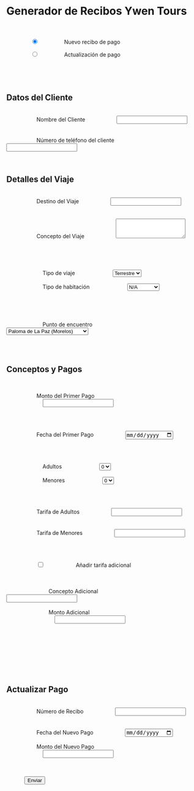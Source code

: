 <!DOCTYPE html>
<html lang="es">
<head>
    <meta charset="UTF-8">
    <meta name="viewport" content="width=device-width, initial-scale=1.0">
    <title>Generador de Recibos Ywen Tours</title>
    <script src="https://cdn.tailwindcss.com"></script>
    <style>
        body {
            font-family: 'Inter', sans-serif;
            background-color: #f3f4f6;
            color: #333;
            line-height: 1.6;
        }
        .container {
            max-width: 800px;
            margin: 2rem auto;
            padding: 2rem;
            background-color: #fff;
            border-radius: 12px;
            box-shadow: 0 4px 12px rgba(0, 0, 0, 0.1);
        }
        .form-section {
            display: none;
        }
        .form-section.active {
            display: block;
        }
        .form-field {
            margin-bottom: 1rem;
        }
        label {
            display: block;
            font-weight: 600;
            margin-bottom: 0.5rem;
            color: #4b5563;
        }
        /* Estilos generales para inputs de texto y selects */
        input[type="text"], select, input[type="date"] {
            width: 100%;
            padding: 0.75rem;
            border: 1px solid #d1d5db;
            border-radius: 8px;
            font-size: 1rem;
            transition: all 0.2s ease-in-out;
        }
        /* Estilos específicos para inputs de tipo number sin borde */
        input[type="number"] {
            -webkit-appearance: textfield; /* Safari y Chrome */
            -moz-appearance: textfield;    /* Firefox */
            appearance: textfield;
            width: 100%;
            font-size: 1rem;
            border: none;
            outline: none;
            padding: 0;
        }
        input[type="number"]::-webkit-inner-spin-button,
        input[type="number"]::-webkit-outer-spin-button {
            -webkit-appearance: none;
            margin: 0;
        }
        input[type="text"]:focus, input[type="number"]:focus, select:focus, input[type="date"]:focus, textarea:focus {
            border-color: #3b82f6;
            box-shadow: 0 0 0 2px rgba(59, 130, 246, 0.25);
            outline: none;
        }
        .button {
            display: inline-block;
            padding: 0.75rem 1.5rem;
            background-color: #3b82f6;
            color: #fff;
            border: none;
            border-radius: 8px;
            cursor: pointer;
            transition: background-color 0.2s ease-in-out;
            font-weight: 600;
        }
        .button:hover {
            background-color: #2563eb;
        }
        .radio-group {
            display: flex;
            gap: 1rem;
            margin-bottom: 1rem;
        }
        .radio-group label {
            background-color: #e5e7eb;
            padding: 0.75rem 1.5rem;
            border-radius: 8px;
            cursor: pointer;
            transition: background-color 0.2s ease-in-out;
        }
        .radio-group input:checked + label {
            background-color: #3b82f6;
            color: #fff;
        }
        .grid-2 {
            display: grid;
            grid-template-columns: 1fr 1fr;
            gap: 1rem;
        }

        /* Nuevos estilos para el campo de moneda */
        .currency-input-wrapper {
            display: flex;
            align-items: center;
            border: 1px solid #d1d5db;
            border-radius: 8px;
            padding: 0.75rem;
            background-color: #fff;
            transition: all 0.2s ease-in-out;
        }
        .currency-input-wrapper:focus-within {
            border-color: #3b82f6;
            box-shadow: 0 0 0 2px rgba(59, 130, 246, 0.25);
            outline: none;
        }
        .currency-input-wrapper::before {
            content: '$';
            margin-right: 0.5rem;
            color: #6b7280;
        }
    </style>
</head>
<body>
    <div class="container">
        <h1 class="text-3xl font-bold text-center mb-6">Generador de Recibos Ywen Tours</h1>
        <form id="reciboForm" action="https://hook.us2.make.com/yiafilrgobtbilmys64wun75g5x0nwky" method="post">
            <div class="radio-group">
                <input type="radio" id="nuevo" name="opcion_formulario" value="nuevo" class="hidden" checked>
                <label for="nuevo">Nuevo recibo de pago</label>

                <input type="radio" id="actualizacion" name="opcion_formulario" value="actualizacion" class="hidden">
                <label for="actualizacion">Actualización de pago</label>
            </div>

            <!-- Sección de campos para Nuevo Recibo -->
            <div id="nuevoReciboSection" class="form-section active">
                <h2 class="text-2xl font-semibold mb-4">Datos del Cliente</h2>
                <div class="form-field">
                    <label for="Nombre_Cliente">Nombre del Cliente</label>
                    <input type="text" id="Nombre_Cliente" name="Nombre_Cliente" required>
                </div>
                <div class="form-field">
                    <label for="Numero_Telefono_Cliente">Número de teléfono del cliente</label>
                    <input type="text" id="Numero_Telefono_Cliente" name="Numero_Telefono_Cliente" required>
                </div>

                <h2 class="text-2xl font-semibold mt-6 mb-4">Detalles del Viaje</h2>
                <div class="form-field">
                    <label for="Destino_Viaje">Destino del Viaje</label>
                    <input type="text" id="Destino_Viaje" name="Destino_Viaje" required>
                </div>
                <div class="form-field">
                    <label for="Concepto_Viaje">Concepto del Viaje</label>
                    <textarea id="Concepto_Viaje" name="Concepto_Viaje" class="w-full p-2 border border-gray-300 rounded-md" rows="3" required></textarea>
                </div>

                <div class="grid-2">
                    <div class="form-field">
                        <label for="Tipo_Viaje">Tipo de viaje</label>
                        <select id="Tipo_Viaje" name="Tipo_Viaje">
                            <option value="Terrestre">Terrestre</option>
                            <option value="Aéreo">Aéreo</option>
                        </select>
                    </div>
                    <div class="form-field">
                        <label for="Tipo_Habitacion">Tipo de habitación</label>
                        <select id="Tipo_Habitacion" name="Tipo_Habitacion">
                            <option value="N/A">N/A</option>
                            <option value="Cuádruple">Cuádruple</option>
                            <option value="Triple">Triple</option>
                            <option value="Doble">Doble</option>
                            <option value="Privada">Privada</option>
                        </select>
                    </div>
                </div>

                <div class="grid-2">
                    <div class="form-field">
                        <label for="Punto_Encuentro">Punto de encuentro</label>
                        <select id="Punto_Encuentro" name="Punto_Encuentro">
                            <option value="Paloma de la Paz">Paloma de La Paz (Morelos)</option>
                            <option value="Toks Jacarandas">Toks Jacarandas (Morelos)</option>
                            <option value="Mega de Tejalpa">Mega de Tejalpa (Morelos)</option>
                            <option value="Crucero de Atlihuayan">Crucero de Atlihuayan (Morelos)</option>
                            <option value="Mega los Arcos">Mega los Arcos (Morelos)</option>
                            <option value="Plaza Perisur">Plaza Perisur (CDMX)</option>
                            <option value="Plaza Satélite">Plaza Satélite (CDMX)</option>
                            <option value="Otro">Otro</option>
                        </select>
                    </div>
                    <div id="otroPuntoField" class="form-field" style="display:none;">
                        <label for="Otro_Punto">Ingresar otro punto</label>
                        <input type="text" id="Otro_Punto" name="Otro_Punto">
                    </div>
                </div>

                <h2 class="text-2xl font-semibold mt-6 mb-4">Conceptos y Pagos</h2>

                <div class="form-field">
                    <label for="Pago_Realizado_Nuevo">Monto del Primer Pago</label>
                    <div class="currency-input-wrapper">
                        <input type="number" id="Pago_Realizado_Nuevo" name="Pago_Realizado_Nuevo" required>
                    </div>
                </div>

                <div class="form-field">
                    <label for="Fecha_Primer_Pago">Fecha del Primer Pago</label>
                    <input type="date" id="Fecha_Primer_Pago" name="Fecha_Primer_Pago" required>
                </div>

                <div class="grid-2">
                    <div class="form-field">
                        <label for="Cantidad_Adultos">Adultos</label>
                        <select id="Cantidad_Adultos" name="Cantidad_Adultos">
                            <option value="0">0</option>
                            <option value="1">1</option>
                            <option value="2">2</option>
                            <option value="3">3</option>
                            <option value="4">4</option>
                            <option value="5">5</option>
                            <option value="6">6</option>
                            <option value="7">7</option>
                            <option value="8">8</option>
                        </select>
                    </div>
                    <div class="form-field">
                        <label for="Cantidad_Menores">Menores</label>
                        <select id="Cantidad_Menores" name="Cantidad_Menores">
                            <option value="0">0</option>
                            <option value="1">1</option>
                            <option value="2">2</option>
                            <option value="3">3</option>
                            <option value="4">4</option>
                            <option value="5">5</option>
                            <option value="6">6</option>
                            <option value="7">7</option>
                            <option value="8">8</option>
                        </select>
                    </div>
                </div>

                <div id="tarifaAdulto" class="form-field hidden">
                    <label for="Tarifa_Adultos">Tarifa de Adultos</label>
                    <input type="number" id="Tarifa_Adultos" name="Tarifa_Adultos">
                </div>
                <div id="tarifaMenor" class="form-field hidden">
                    <label for="Tarifa_Menores">Tarifa de Menores</label>
                    <input type="number" id="Tarifa_Menores" name="Tarifa_Menores">
                </div>

                <div class="form-field flex items-center gap-2">
                    <input type="checkbox" id="Tarifa_Adicional_Checkbox" name="Tarifa_Adicional_Checkbox">
                    <label for="Tarifa_Adicional_Checkbox" class="mb-0">Añadir tarifa adicional</label>
                </div>
                <div id="tarifaAdicional" class="form-field hidden">
                    <div class="grid-2">
                        <div>
                            <label for="Concepto_Adicional">Concepto Adicional</label>
                            <input type="text" id="Concepto_Adicional" name="Concepto_Adicional">
                        </div>
                        <div>
                            <label for="Monto_Adicional">Monto Adicional</label>
                            <div class="currency-input-wrapper">
                                <input type="number" id="Monto_Adicional" name="Monto_Adicional">
                            </div>
                        </div>
                    </div>
                </div>
            </div>

            <!-- Sección de campos para Actualización de Pago -->
            <div id="actualizacionPagoSection" class="form-section">
                <h2 class="text-2xl font-semibold mb-4">Actualizar Pago</h2>
                <div class="form-field">
                    <label for="Numero_Recibo_Actualizacion">Número de Recibo</label>
                    <input type="text" id="Numero_Recibo_Actualizacion" name="Numero_Recibo_Actualizacion" required>
                </div>
                <div class="form-field">
                    <label for="Fecha_Pago_Actualizacion">Fecha del Nuevo Pago</label>
                    <input type="date" id="Fecha_Pago_Actualizacion" name="Fecha_Pago_Actualizacion" required>
                </div>
                <div class="form-field">
                    <label for="Monto_Pago_Actualizacion">Monto del Nuevo Pago</label>
                    <div class="currency-input-wrapper">
                        <input type="number" id="Monto_Pago_Actualizacion" name="Monto_Pago_Actualizacion" required>
                    </div>
                </div>
            </div>

            <button type="submit" class="button w-full mt-6">Enviar</button>
        </form>
    </div>

    <script>
        const nuevoReciboRadio = document.getElementById('nuevo');
        const actualizacionRadio = document.getElementById('actualizacion');
        const nuevoReciboSection = document.getElementById('nuevoReciboSection');
        const actualizacionPagoSection = document.getElementById('actualizacionPagoSection');
        const tarifasAdicionales = document.getElementById('tarifaAdicional');
        const tarifasAdicionalesCheckbox = document.getElementById('Tarifa_Adicional_Checkbox');
        const puntoEncuentroSelect = document.getElementById('Punto_Encuentro');
        const otroPuntoField = document.getElementById('otroPuntoField');
        const cantidadAdultos = document.getElementById('Cantidad_Adultos');
        const cantidadMenores = document.getElementById('Cantidad_Menores');
        const tarifaAdulto = document.getElementById('tarifaAdulto');
        const tarifaMenor = document.getElementById('tarifaMenor');
        const conceptoAdicional = document.getElementById('Concepto_Adicional');
        const montoAdicional = document.getElementById('Monto_Adicional');
        const numeroReciboAct = document.getElementById('Numero_Recibo_Actualizacion');
        const fechaPagoAct = document.getElementById('Fecha_Pago_Actualizacion');
        const montoPagoAct = document.getElementById('Monto_Pago_Actualizacion');

        function toggleSections() {
            if (nuevoReciboRadio.checked) {
                nuevoReciboSection.classList.add('active');
                actualizacionPagoSection.classList.remove('active');
            } else {
                nuevoReciboSection.classList.remove('active');
                actualizacionPagoSection.classList.add('active');
            }
        }

        nuevoReciboRadio.addEventListener('change', toggleSections);
        actualizacionRadio.addEventListener('change', toggleSections);

        tarifasAdicionalesCheckbox.addEventListener('change', function() {
            if (this.checked) {
                tarifasAdicionales.classList.remove('hidden');
                conceptoAdicional.setAttribute('required', 'required');
                montoAdicional.setAttribute('required', 'required');
            } else {
                tarifasAdicionales.classList.add('hidden');
                conceptoAdicional.removeAttribute('required');
                montoAdicional.removeAttribute('required');
            }
        });

        puntoEncuentroSelect.addEventListener('change', function() {
            if (this.value === 'Otro') {
                otroPuntoField.style.display = 'block';
                otroPuntoField.querySelector('input').setAttribute('required', 'required');
            } else {
                otroPuntoField.style.display = 'none';
                otroPuntoField.querySelector('input').removeAttribute('required');
            }
        });

        function toggleTarifaFields() {
            if (parseInt(cantidadAdultos.value) > 0) {
                tarifaAdulto.classList.remove('hidden');
            } else {
                tarifaAdulto.classList.add('hidden');
            }

            if (parseInt(cantidadMenores.value) > 0) {
                tarifaMenor.classList.remove('hidden');
            } else {
                tarifaMenor.classList.add('hidden');
            }
        }

        cantidadAdultos.addEventListener('change', toggleTarifaFields);
        cantidadMenores.addEventListener('change', toggleTarifaFields);

        window.onload = function() {
            toggleSections();
        }
    </script>
</body>
</html>
